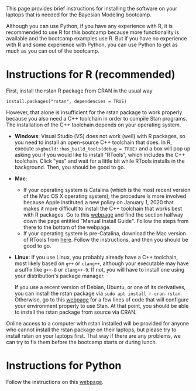 This page provides brief instructions for installing the software on your laptops that is needed for the Bayesian Modeling bootcamp.

Although you can use Python, if you have any experience with R, it is recommended to use R for this bootcamp 
because more functionality is available and the bootcamp examples use R. But if you have no experience with
R and some experience with Python, you can use Python to get as much as you can out of the bootcamp.

# Instructions for R (recommended)

First, install the rstan R package from CRAN in the usual way

```{r}
install.packages("rstan", dependencies = TRUE)
```

However, that alone is insufficient for the rstan package to work properly because you also need a C++ toolchain
in order to compile Stan programs. The installation of the C++ toolchain depends on your operating system.

* __Windows__: Visual Studio (VS) does not work (well) with R packages, so you need to install an open-source
  C++ toolchain that does. In R, execute `pkgbuild::has_build_tools(debug = TRUE)` and a box will pop up asking you
  if you would like to install "RTools", which includes the C++ toolchain. Click "yes" and wait for a little
  bit while RTools installs in the background. Then, you should be good to go.
* __Mac__: 
  - If your operating system is Catalina (which is the most recent version of the Mac OS X operating system),
  the procedure is more involved because Apple instituted a new policy on January 1, 2020 that makes it more
  difficult to install the C++ toolchain that works best with R packages. Go to this 
  [webpage](https://thecoatlessprofessor.com/programming/cpp/r-compiler-tools-for-rcpp-on-macos/)
  and find the section halfway down the page entitled "Manual Install Guide". Follow the steps from there to
  the bottom of the webpage.
  - If your operating system is pre-Catalina, download the Mac version of RTools from 
  [here](https://github.com/rmacoslib/r-macos-rtools/releases/download/v3.2.2/macos-rtools-3.2.2.pkg).
  Follow the instructions, and then you should be good to go.
* __Linux__: If you use Linux, you probably already have a C++ toolchain, most likely based on `g++` or `clang++`,
  although your executable may have a suffix like `g++-8` or `clang++-9`. If not, you will have to install one
  using your distribution's package manager.
  
  If you use a recent version of Debian, Ubuntu, or one of its derivatives, you can install the rstan package via 
  `sudo apt install r-cran-rstan`. Otherwise, go to this 
  [webpage](https://github.com/stan-dev/rstan/wiki/Installing-RStan-on-Linux#c-toolchain-configuration)
  for a few lines of code that will configure your environment properly to use Stan. At that point, you
  should be able to install the rstan package from source via CRAN.

Online access to a computer with rstan installed will be provided for anyone who cannot install the rstan
package on their laptops, but please try to install rstan on your laptops first. That way if there are any
problems, we can try to fix them before the bootcamp starts or during lunch.

# Instructions for Python

Follow the instructions on this [webpage](https://pystan.readthedocs.io/en/latest/installation_beginner.html).

